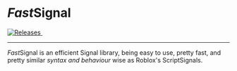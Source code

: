 # *Fast*Signal

<a href="https://github.com/LucasMZReal/FastSignal/releases">
    <img alt="Releases" src="https://img.shields.io/github/v/release/LucasMZReal/FastSignal">
</a> <a href="https://github.com/LucasMZReal/FastSignal">
    <img alt="" src="https://img.shields.io/github/downloads/LucasMZReal/FastSignal/total">
</a>

---


*Fast*Signal is an efficient Signal library, being easy to use, pretty fast, and pretty similar *syntax and behaviour* wise as Roblox's ScriptSignals.
